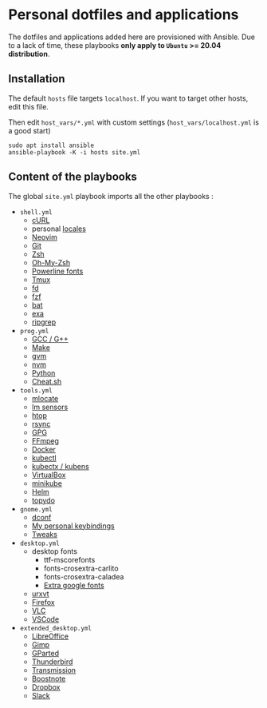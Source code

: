 # Personal dotfiles and applications

The dotfiles and applications added here are provisioned with Ansible. Due to a lack of time, these playbooks **only apply to `Ubuntu` >= 20.04 distribution**.

## Installation

The default `hosts` file targets `localhost`. If you want to target other hosts, edit this file.

Then edit `host_vars/*.yml` with custom settings (`host_vars/localhost.yml` is a good start)

```shell
sudo apt install ansible
ansible-playbook -K -i hosts site.yml
```

## Content of the playbooks

The global `site.yml` playbook imports all the other playbooks :

- `shell.yml`
  - [cURL](https://linux.die.net/man/1/curl)
  - personal [locales](https://linux.die.net/man/1/locale)
  - [Neovim](https://github.com/neovim/neovim)
  - [Git](https://git-scm.com/)
  - [Zsh](https://www.zsh.org)
  - [Oh-My-Zsh](https://github.com/ohmyzsh/ohmyzsh)
  - [Powerline fonts](https://github.com/powerline/fonts)
  - [Tmux](https://leanpub.com/the-tao-of-tmux/read)
  - [fd](https://github.com/sharkdp/fd)
  - [fzf](https://github.com/junegunn/fzf)
  - [bat](https://github.com/sharkdp/bat)
  - [exa](https://github.com/ogham/exa)
  - [ripgrep](https://github.com/BurntSushi/ripgrep)
- `prog.yml`
  - [GCC / G++](https://gcc.gnu.org/)
  - [Make](https://linux.die.net/man/1/make)
  - [gvm](https://github.com/moovweb/gvm)
  - [nvm](https://github.com/nvm-sh/nvm)
  - [Python](https://www.python.org)
  - [Cheat.sh](https://github.com/chubin/cheat.sh)
- `tools.yml`
  - [mlocate](https://linux.die.net/man/5/mlocate.db)
  - [lm sensors](https://github.com/lm-sensors/lm-sensors)
  - [htop](https://github.com/htop-dev/htop)
  - [rsync](https://rsync.samba.org)
  - [GPG](https://gnupg.org/gph/en/manual.html)
  - [FFmpeg](https://ffmpeg.org/ffmpeg.html)
  - [Docker](https://www.docker.com/)
  - [kubectl](https://kubernetes.io/docs/reference/kubectl)
  - [kubectx / kubens](https://github.com/ahmetb/kubectx#manual)
  - [VirtualBox](https://www.virtualbox.org)
  - [minikube](https://github.com/kubernetes/minikube)
  - [Helm](https://github.com/helm/helm)
  - [topydo](https://github.com/topydo/topydo)
- `gnome.yml`
  - [dconf](https://wiki.gnome.org/Projects/dconf)
  - [My personal keybindings](roles/gnome/files)
  - [Tweaks](https://wiki.gnome.org/action/show/Apps/Tweaks?action=show&redirect=Apps%2FGnomeTweakTool)
- `desktop.yml`
  - desktop fonts
    - ttf-mscorefonts
    - fonts-crosextra-carlito
    - fonts-crosextra-caladea
    - [Extra google fonts](roles/desktop_fonts/defaults/main.yml)
  - [urxvt](https://linux.die.net/man/1/urxvt)
  - [Firefox](https://www.mozilla.org/fr/firefox/new/)
  - [VLC](https://www.videolan.org/vlc/)
  - [VSCode](https://code.visualstudio.com/)
- `extended_desktop.yml`
  - [LibreOffice](https://www.libreoffice.org/)
  - [Gimp](https://www.gimp.org/)
  - [GParted](https://gparted.org/)
  - [Thunderbird](https://www.thunderbird.net)
  - [Transmission](https://transmissionbt.com/)
  - [Boostnote](https://github.com/BoostIO/Boostnote)
  - [Dropbox](https://www.dropbox.com)
  - [Slack](https://slack.com)
